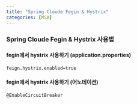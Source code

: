 ```yaml
---
title: "Spring Cloude Fegin & Hystrix"
categories: [MSA]
---
```


### Spring Cloude Fegin & Hystrix 사용법 




#### fegin에서 hystrix 사용하기 (application.properties)
``` feign.hystrix.enabled=true ```

#### fegin에서 hystrix 사용하기 (어노테이션)
``` @EnableCircuitBreaker ```
